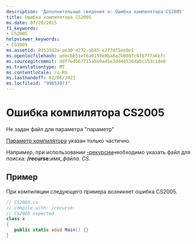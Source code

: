 ```yaml
---
description: 'Дополнительные сведения о: Ошибка компилятора CS2005'
title: Ошибка компилятора CS2005
ms.date: 07/20/2015
f1_keywords:
- CS2005
helpviewer_keywords:
- CS2005
ms.assetid: 03535d2a-ae30-4272-ab45-e277df5ee8e1
ms.openlocfilehash: adecbb51ef6a0159e8ba8a2b089fc0f677fa6bfc
ms.sourcegitcommit: ddf7edb67715a5b9a45e3dd44536dabc153c1de0
ms.translationtype: MT
ms.contentlocale: ru-RU
ms.lasthandoff: 02/06/2021
ms.locfileid: "99653073"
---
```

# <a name="compiler-error-cs2005"></a>Ошибка компилятора CS2005

Не задан файл для параметра "параметр"  
  
 [Параметр компилятора](../language-reference/compiler-options/index.md) указан только частично.  
  
 Например, при использовании [-рекурсии](../language-reference/compiler-options/recurse-compiler-option.md)необходимо указать файл для поиска: **/recurse:**_имя_файла_*_. CS_*.  
  
## <a name="example"></a>Пример  

 При компиляции следующего примера возникнет ошибка CS2005.  
  
```csharp  
// CS2005.cs  
// compile with: /recurse:  
// CS2005 expected  
class x  
{  
   public static void Main() {}  
}  
```
